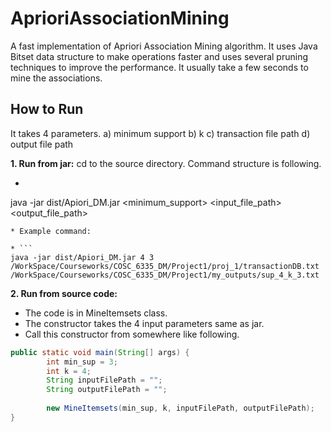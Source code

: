 # AprioriAssociationMining
A fast implementation of Apriori Association Mining algorithm. It uses Java Bitset data structure to make operations faster and uses several pruning techniques to improve the performance. It usually take a few seconds to mine the associations.

How to Run
----------
It takes 4 parameters. 
a) minimum support
b) k
c) transaction file path
d) output file path


**1. Run from jar:**
cd to the source directory.  Command structure is following.
 * ```
 java -jar dist/Apiori_DM.jar <minimum_support> <k> <input_file_path> <output_file_path>
 ```
 * Example command:

 * ```
 java -jar dist/Apiori_DM.jar 4 3 /WorkSpace/Courseworks/COSC_6335_DM/Project1/proj_1/transactionDB.txt /WorkSpace/Courseworks/COSC_6335_DM/Project1/my_outputs/sup_4_k_3.txt
```

**2. Run from source code:**
* The code is in MineItemsets class.
* The constructor takes the 4 input parameters same as jar.
* Call this constructor from somewhere like following.

```java
public static void main(String[] args) {
        int min_sup = 3;
        int k = 4;
        String inputFilePath = "";
        String outputFilePath = "";
        
        new MineItemsets(min_sup, k, inputFilePath, outputFilePath);
}
```
